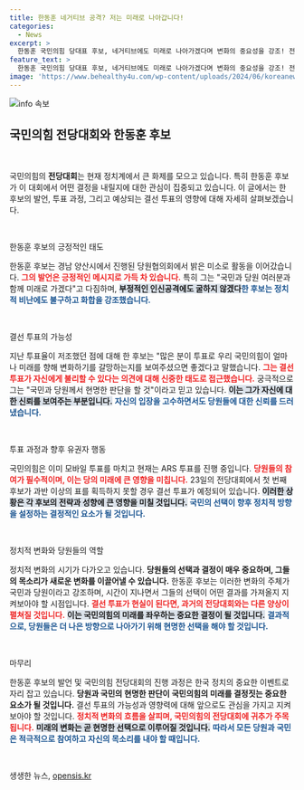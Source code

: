 ```yaml
---
title: 한동훈 네거티브 공격? 저는 미래로 나아갑니다!
categories:
  - News
excerpt: >
  한동훈 국민의힘 당대표 후보, 네거티브에도 미래로 나아가겠다며 변화의 중요성을 강조! 전당대회 결선투표 가능성 언급, 당원과 국민의 현명한 선택을 기대한다. 과연 누가 국민의 마음을 얻을 것인가?
feature_text: >
  한동훈 국민의힘 당대표 후보, 네거티브에도 미래로 나아가겠다며 변화의 중요성을 강조! 전당대회 결선투표 가능성 언급, 당원과 국민의 현명한 선택을 기대한다. 과연 누가 국민의 마음을 얻을 것인가?
image: 'https://www.behealthy4u.com/wp-content/uploads/2024/06/koreanews.jpg'
---
```


<p><img src="https://www.behealthy4u.com/wp-content/uploads/2024/06/koreanews.jpg" alt="info 속보" /></p>

<h2 data-ke-size="size26">국민의힘 전당대회와 한동훈 후보</h2>

<p data-ke-size="size16">&nbsp;</p>

<p>국민의힘의 <b>전당대회</b>는 현재 정치계에서 큰 화제를 모으고 있습니다. 특히 한동훈 후보가 이 대회에서 어떤 결정을 내릴지에 대한 관심이 집중되고 있습니다. 이 글에서는 한 후보의 발언, 투표 과정, 그리고 예상되는 결선 투표의 영향에 대해 자세히 살펴보겠습니다.</p>

<p data-ke-size="size16">&nbsp;</p>

<p>한동훈 후보의 긍정적인 태도</p>

<p>한동훈 후보는 경남 양산시에서 진행된 당원협의회에서 밝은 미소로 활동을 이어갔습니다. <b><span style="color: #ee2323;">그의 발언은 긍정적인 메시지로 가득 차 있습니다.</span></b> 특히 그는 "국민과 당원 여러분과 함께 미래로 가겠다"고 다짐하며, <b><span style="background-color: #21538527;">부정적인 인신공격에도 굴하지 않겠다</span></b고 언급하여 자신의 결단력을 보였습니다. 이러한 태도는 많은 당원들에게 힘을 주고 있습니다. <b><span style="color: #1a5490;">한 후보는 정치적 비난에도 불구하고 화합을 강조했습니다.</span></b></p>

<p data-ke-size="size16">&nbsp;</p>

<p>결선 투표의 가능성</p>

<p>지난 투표율이 저조했던 점에 대해 한 후보는 "많은 분이 투표로 우리 국민의힘이 얼마나 미래를 향해 변화하기를 갈망하는지를 보여주셨으면 좋겠다고 말했습니다. <b><span style="color: #ee2323;">그는 결선 투표가 자신에게 불리할 수 있다는 의견에 대해 신중한 태도로 접근했습니다.</span></b> 궁극적으로 그는 "국민과 당원께서 현명한 판단을 할 것"이라고 믿고 있습니다. <b><span style="background-color: #21538527;">이는 그가 자신에 대한 신뢰를 보여주는 부분입니다.</span></b> <b><span style="color: #1a5490;">자신의 입장을 고수하면서도 당원들에 대한 신뢰를 드러냈습니다.</span></b></p>

<p data-ke-size="size16">&nbsp;</p>

<p>투표 과정과 향후 유권자 행동</p>

<p>국민의힘은 이미 모바일 투표를 마치고 현재는 ARS 투표를 진행 중입니다. <b><span style="color: #ee2323;">당원들의 참여가 필수적이며, 이는 당의 미래에 큰 영향을 미칩니다.</span></b> 23일의 전당대회에서 첫 번째 후보가 과반 이상의 표를 획득하지 못할 경우 결선 투표가 예정되어 있습니다. <b><span style="background-color: #21538527;">이러한 상황은 각 후보의 전략과 성향에 큰 영향을 미칠 것입니다.</span></b> <b><span style="color: #1a5490;">국민의 선택이 향후 정치적 방향을 설정하는 결정적인 요소가 될 것입니다.</span></b></p>

<p data-ke-size="size16">&nbsp;</p>

<p>정치적 변화와 당원들의 역할</p>

<p>정치적 변화의 시기가 다가오고 있습니다. <b>당원들의 선택과 결정이 매우 중요하며, 그들의 목소리가 새로운 변화를 이끌어낼 수 있습니다.</b> 한동훈 후보는 이러한 변화의 주체가 국민과 당원이라고 강조하며, 시간이 지나면서 그들의 선택이 어떤 결과를 가져올지 지켜보아야 할 시점입니다. <b><span style="color: #ee2323;">결선 투표가 현실이 된다면, 과거의 전당대회와는 다른 양상이 펼쳐질 것입니다.</span></b> <b><span style="background-color: #21538527;">이는 국민의힘의 미래를 좌우하는 중요한 결정이 될 것입니다.</span></b> <b><span style="color: #1a5490;">결과적으로, 당원들은 더 나은 방향으로 나아가기 위해 현명한 선택을 해야 할 것입니다.</span></b></p>

<p data-ke-size="size16">&nbsp;</p>

<p>마무리</p>

<p>한동훈 후보의 발언 및 국민의힘 전당대회의 진행 과정은 한국 정치의 중요한 이벤트로 자리 잡고 있습니다. <b>당원과 국민의 현명한 판단이 국민의힘의 미래를 결정짓는 중요한 요소가 될 것입니다.</b> 결선 투표의 가능성과 영향력에 대해 앞으로도 관심을 가지고 지켜보아야 할 것입니다. <b><span style="color: #ee2323;">정치적 변화의 흐름을 살피며, 국민의힘의 전당대회에 귀추가 주목됩니다.</span></b> <b><span style="background-color: #21538527;">미래의 변화는 곧 현명한 선택으로 이루어질 것입니다.</span></b> <b><span style="color: #1a5490;">따라서 모든 당원과 국민은 적극적으로 참여하고 자신의 목소리를 내야 할 때입니다.</span></b></p>

<p data-ke-size="size16">&nbsp;</p>
생생한 뉴스, <a href="https://opensis.kr" rel="dofollow">opensis.kr</a>


